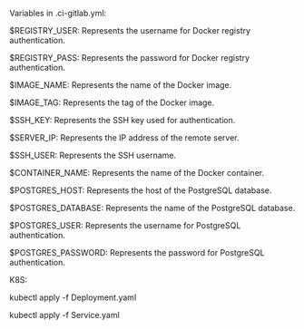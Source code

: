 Variables in .ci-gitlab.yml:

$REGISTRY_USER: Represents the username for Docker registry authentication.

$REGISTRY_PASS: Represents the password for Docker registry authentication.

$IMAGE_NAME: Represents the name of the Docker image.

$IMAGE_TAG: Represents the tag of the Docker image.

$SSH_KEY: Represents the SSH key used for authentication.

$SERVER_IP: Represents the IP address of the remote server.

$SSH_USER: Represents the SSH username.

$CONTAINER_NAME: Represents the name of the Docker container.

$POSTGRES_HOST: Represents the host of the PostgreSQL database.

$POSTGRES_DATABASE: Represents the name of the PostgreSQL database.

$POSTGRES_USER: Represents the username for PostgreSQL authentication.

$POSTGRES_PASSWORD: Represents the password for PostgreSQL authentication.









K8S:

kubectl apply -f Deployment.yaml

kubectl apply -f Service.yaml
